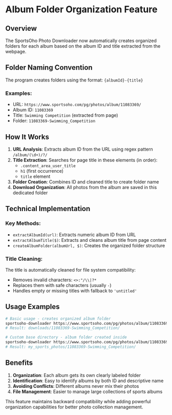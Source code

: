 # Album Folder Organization Feature

## Overview

The SportsOho Photo Downloader now automatically creates organized folders for each album based on the album ID and title extracted from the webpage.

## Folder Naming Convention

The program creates folders using the format: `{albumId}-{title}`

### Examples:

- URL: `https://www.sportsoho.com/pg/photos/album/11083369/`
- Album ID: `11083369`
- Title: `Swimming Competition` (extracted from page)
- Folder: `11083369-Swimming_Competition`

## How It Works

1. **URL Analysis**: Extracts album ID from the URL using regex pattern `/album/(\d+)/?/`
2. **Title Extraction**: Searches for page title in these elements (in order):
    - `.content_area_user_title`
    - `h1` (first occurrence)
    - `title` element
3. **Folder Creation**: Combines ID and cleaned title to create folder name
4. **Download Organization**: All photos from the album are saved in this dedicated folder

## Technical Implementation

### Key Methods:

- `extractAlbumId(url)`: Extracts numeric album ID from URL
- `extractAlbumTitle($)`: Extracts and cleans album title from page content
- `createAlbumFolder(albumUrl, $)`: Creates the organized folder structure

### Title Cleaning:

The title is automatically cleaned for file system compatibility:

- Removes invalid characters: `<>:"/\\|?*`
- Replaces them with safe characters (usually `-`)
- Handles empty or missing titles with fallback to `'untitled'`

## Usage Examples

```bash
# Basic usage - creates organized album folder
sportsoho-downloader https://www.sportsoho.com/pg/photos/album/11083369/
# Result: downloads/11083369-Swimming_Competition/

# Custom base directory - album folder created inside
sportsoho-downloader https://www.sportsoho.com/pg/photos/album/11083369/ -d my_sports_photos
# Result: my_sports_photos/11083369-Swimming_Competition/
```

## Benefits

1. **Organization**: Each album gets its own clearly labeled folder
2. **Identification**: Easy to identify albums by both ID and descriptive name
3. **Avoiding Conflicts**: Different albums never mix their photos
4. **File Management**: Easier to manage large collections of sports albums

This feature maintains backward compatibility while adding powerful organization capabilities for better photo collection management.
